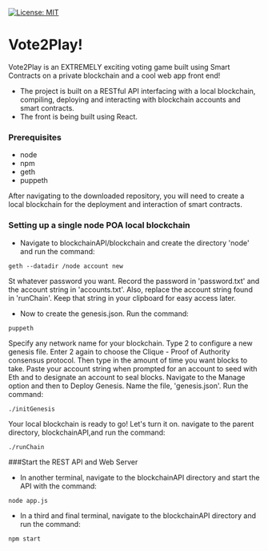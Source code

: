[![License: MIT](https://img.shields.io/badge/License-MIT-yellow.svg)](https://opensource.org/licenses/MIT)

# Vote2Play!
Vote2Play is an EXTREMELY exciting voting game built using Smart Contracts on a private blockchain and a cool web app front end!

* The project is built on a RESTful API interfacing with a local blockchain, compiling, deploying and interacting with blockchain accounts and smart contracts.
* The front is being built using React.

### Prerequisites
* node
* npm
* geth
* puppeth

After navigating to the downloaded repository, you will need to create a local blockchain for the deployment and interaction of smart contracts.
### Setting up a single node POA local blockchain
* Navigate to blockchainAPI/blockchain and create the directory 'node' and run the command:
```
geth --datadir /node account new
```
St whatever password you want. Record the password in 'password.txt' and the account string in 'accounts.txt'. Also, replace the account string found in 'runChain'. Keep that string in your clipboard for easy access later.
* Now to create the genesis.json. Run the command:
```
puppeth
```
Specify any network name for your blockchain. Type 2 to configure a new genesis file. Enter 2 again to choose the Clique - Proof of Authority consensus protocol. Then type in the amount of time you want blocks to take. Paste your account string when prompted for an account to seed with Eth and to designate an account to seal blocks. Navigate to the Manage option and then to Deploy Genesis. Name the file, 'genesis.json'.
Run the command:
```
./initGenesis
```
Your local blockchain is ready to go! Let's turn it on.
navigate to the parent directory, blockchainAPI,and run the command:
```
./runChain
```
###Start the REST API and Web Server
*  In another terminal, navigate to the blockchainAPI directory and start the API with the command:
```
node app.js
```
* In a third and final terminal, navigate to the blockchainAPI directory and run the command:
```
npm start
```